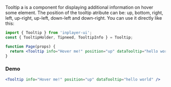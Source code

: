 Tooltip a is a component for displaying additional information on hover some element. The position of the tooltip atribute can be: up, bottom, right, left, up-right, up-left, down-left and down-right. You can use it directly like this:

```jsx static
import { Tooltip } from 'inplayer-ui';
const { TooltipHolder, Tipneed, TooltipInfo } = Tooltip;

function Page(props) {
  return <Tooltip info="Hover me!" position="up" dataTooltip="hello world" />;
}
```

### Demo

```jsx
<Tooltip info="Hover me!" position="up" dataTooltip="hello world" />
```
